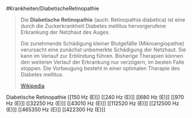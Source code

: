 #Krankheiten/DiabetischeRetinopathie
> Die **Diabetische Retinopathie** (auch: Retinopathia diabetica) ist eine durch die Zuckerkrankheit Diabetes mellitus hervorgerufene Erkrankung der Netzhaut des Auges.
>
> Die zunehmende Schädigung kleiner Blutgefäße (Mikroangiopathie) verursacht eine zunächst unbemerkte Schädigung der Netzhaut. Sie kann im Verlauf zur Erblindung führen. Bisherige Therapien können den weiteren Verlauf der Erkrankung nur verzögern, im besten Falle stoppen. Die Vorbeugung besteht in einer optimalen Therapie des Diabetes mellitus.
>
> [Wikipedia](https://de.wikipedia.org/wiki/Diabetische%20Retinopathie)

Diabetische Retinopathie
[[150 Hz (E)]]
[[240 Hz (E)]]
[[680 Hz (E)]]
[[970 Hz (E)]]
[[32250 Hz (E)]]
[[43010 Hz (E)]]
[[112520 Hz (E)]]
[[212500 Hz (E)]]
[[465350 Hz (E)]]
[[422300 Hz (E)]]